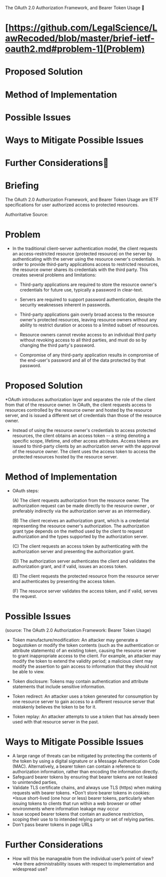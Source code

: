  
The OAuth 2.0 Authorization Framework, and Bearer Token Usage
 
# [https://github.com/LegalScience/LawRecoded/blob/master/brief-ietf-oauth2.md#problem-1](Problem)
# Proposed Solution
# Method of Implementation
# Possible Issues
# Ways to Mitigate Possible Issues
# Further Considerations

# Briefing 

The OAuth 2.0 Authorization Framework, and Bearer Token Usage are IETF specifications for user authorized access to protected resources. 

Authoritative Source: 


# Problem
* In the traditional client-server authentication model, the client requests an access-restricted resource (protected resource) on the server by authenticating with the server using the resource owner's credentials.  In order to provide third-party applications access to restricted resources, the resource owner shares its credentials with the third party.  This creates several problems and limitations:
 
   * Third-party applications are required to store the resource
  	owner's credentials for future use, typically a password in
  	clear-text.
 
   *  Servers are required to support password authentication, despite
  	the security weaknesses inherent in passwords.
 
   *  Third-party applications gain overly broad access to the resource
  	owner's protected resources, leaving resource owners without any
  	ability to restrict duration or access to a limited subset of
  	resources.
 
   *  Resource owners cannot revoke access to an individual third party
  	without revoking access to all third parties, and must do so by
  	changing the third party's password.
 
   * Compromise of any third-party application results in compromise of
  	the end-user's password and all of the data protected by that
  	password.
 
# Proposed Solution
*OAuth introduces authorization layer and separates the role of the client from that of the resource owner.  In OAuth, the client requests access to resources controlled by the resource owner and hosted by the resource server, and is issued a different set of credentials than those of the resource owner.
 
  * Instead of using the resource owner's credentials to access protected resources, the client obtains an access token -- a string denoting a specific scope, lifetime, and other access attributes.  Access tokens are issued to third-party clients by an authorization server with the approval of the resource owner.  The client uses the access token to access the protected resources hosted by the resource server.
 
# Method of Implementation
* OAuth steps:
 
   (A)  The client requests authorization from the resource owner.  The
    	authorization request can be made directly to the resource owner , or preferably indirectly via the authorization server as an intermediary.
 
   (B)  The client receives an authorization grant, which is a credential representing the resource owner's authorization. The authorization grant type depends on the method used by the client to request authorization and the types supported by the authorization server.
 
   (C)  The client requests an access token by authenticating with the authorization server and presenting the authorization grant.
 
   (D)  The authorization server authenticates the client and validates the authorization grant, and if valid, issues an access token.
 
   (E)  The client requests the protected resource from the resource server and authenticates by presenting the access token.
 
   (F)  The resource server validates the access token, and if valid, serves the request.
 
# Possible Issues 
 (source: The OAuth 2.0 Authorization Framework: Bearer Token Usage)
 
* Token manufacture/modification:  An attacker may generate a bogustoken or modify the token contents (such as the authentication or attribute statements) of an existing token, causing the resource server to grant inappropriate access to the client.  For example, an attacker may modify the token to extend the validity period; a malicious client may modify the assertion to gain access to information that they should not be able to view.
 
 *  Token disclosure:  Tokens may contain authentication and attribute statements that include sensitive information.
 
  * Token redirect:  An attacker uses a token generated for consumption by one resource server to gain access to a different resource server that mistakenly believes the token to be for it.
 
 *  Token replay:  An attacker attempts to use a token that has already been used with that resource server in the past.
 
# Ways to Mitigate Possible Issues
* A large range of threats can be mitigated by protecting the contents
   of the token by using a digital signature or a Message Authentication
   Code (MAC).  Alternatively, a bearer token can contain a reference to
   authorization information, rather than encoding the information
   directly.
* Safeguard bearer tokens by ensuring that bearer tokens are not leaked to unintended parties,
* Validate TLS certificate chains, and always use TLS (https) when making requests with bearer tokens. 
*Don't store bearer tokens in cookies: 
*Issue short-lived (one hour or less) bearer tokens, particularly when
  	issuing tokens to clients that run within a web browser or other
  	environments where information leakage may occur
* Issue scoped bearer tokens that contain an audience restriction, scoping their use to to intended relying party or set of relying parties.
* Don't pass bearer tokens in page URLs
 
# Further Considerations
* How will this be manageable from the individual user’s point of view?
*Are there administrability issues with respect to implementation and widespread use?
 

 
 

